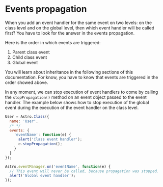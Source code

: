 # Events propagation

When you add an event handler for the same event on two levels: on the class level and on the global level, then which event handler will be called first? You have to look for the answer in the events propagation.

Here is the order in which events are triggered:

1. Parent class event
2. Child class event
3. Global event

You will learn about inheritance in the following sections of this documentation. For know, you have to know that events are triggered in the order showed above.

In any moment, we can stop execution of event handlers to come by calling the `stopPropagation()` method on an event object passed to the event handler. The example below shows how to stop execution of the global event during the execution of the event handler on the class level.

```js
User = Astro.Class({
  name: 'User',
  /* */
  events: {
    'eventName': function(e) {
      alert('Class event handler');
      e.stopPropagation();
    }
  }
});

Astro.eventManager.on('eventName', function(e) {
  // This event will never be called, because propagation was stopped.
  alert('Global event handler');
});
```